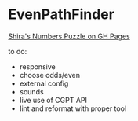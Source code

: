 # EvenPathFinder

[Shira's Numbers Puzzle on GH Pages](https://oferguez.github.io/EvenPathFinder/)

to do:

* responsive
* choose odds/even
* external config
* sounds
* live use of CGPT API
* lint and reformat with proper tool
